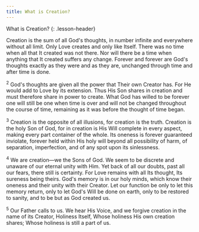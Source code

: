 ```yaml
---
title: What is Creation?
---
```


What is Creation?
{: .lesson-header}

Creation is the sum of all God's thoughts, in number infinite and
everywhere without all limit. Only Love creates and only like Itself.
There was no time when all that It created was not there. Nor will there
be a time when anything that It created suffers any change. Forever and
forever are God's thoughts exactly as they were and as they are,
unchanged through time and after time is done.

<sup>2</sup> God's thoughts are given all the power that Their own
Creator has. For He would add to Love by its extension. Thus His Son
shares in creation and must therefore share in power to create. What God
has willed to be forever one will still be one when time is over and
will not be changed throughout the course of time, remaining as it was
before the thought of time began.

<sup>3</sup> Creation is the opposite of all illusions, for creation is
the truth. Creation is the holy Son of God, for in creation is His Will
complete in every aspect, making every part container of the whole. Its
oneness is forever guaranteed inviolate, forever held within His holy
will beyond all possibility of harm, of separation, imperfection, and of
any spot upon its sinlessness.

<sup>4</sup> We are creation—we the Sons of God. We seem to be discrete
and unaware of our eternal unity with Him. Yet back of all our doubts,
past all our fears, there still is certainty. For Love remains with all
Its thought, Its sureness being theirs. God's memory is in our holy
minds, which know their oneness and their unity with their Creator. Let
our function be only to let this memory return, only to let God's Will
be done on earth, only to be restored to sanity, and to be but as God
created us.

<sup>5</sup> Our Father calls to us. We hear His Voice, and we forgive
creation in the name of its Creator, Holiness Itself, Whose holiness His
own creation shares; Whose holiness is still a part of us.


